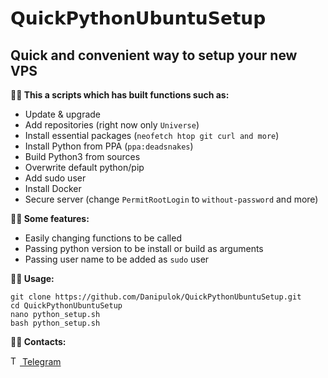 # 𝗤𝘂𝗶𝗰𝗸𝗣𝘆𝘁𝗵𝗼𝗻𝗨𝗯𝘂𝗻𝘁𝘂𝗦𝗲𝘁𝘂𝗽
## Quick and convenient way to setup your new VPS


**🌌🍕 This a scripts which has built functions such as:**
- Update & upgrade
- Add repositories (right now only `Universe`)
- Install essential packages (`neofetch htop git curl and more`)
- Install Python from PPA (`ppa:deadsnakes`)
- Build Python3 from sources
- Overwrite default python/pip
- Add sudo user
- Install Docker
- Secure server (change `PermitRootLogin` to `without-password` and more)

**🦄🍀 Some features:**
- Easily changing functions to be called
- Passing python version to be install or build as arguments
- Passing user name to be added as `sudo` user

**🏹🐍 Usage:**
```python3
git clone https://github.com/Danipulok/QuickPythonUbuntuSetup.git
cd QuickPythonUbuntuSetup
nano python_setup.sh
bash python_setup.sh
```

**💬👋 Contacts:**

<a href='t.me//danipulok'>
    <img src='https://svgshare.com/i/X5a.svg' height='15px' title='Telegram logo'/>
    Telegram
</a>
